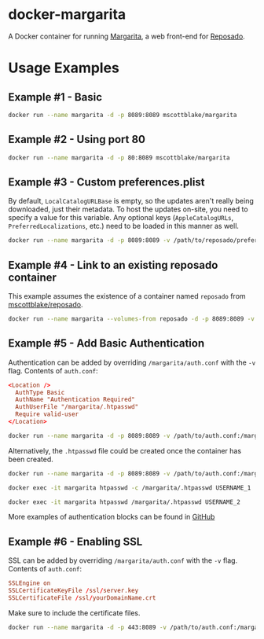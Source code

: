 # docker-margarita

A Docker container for running [Margarita](https://github.com/jessepeterson/margarita), a web front-end for [Reposado](https://github.com/wdas/reposado).


# Usage Examples

## Example #1 - Basic

```bash
docker run --name margarita -d -p 8089:8089 mscottblake/margarita
```

## Example #2 - Using port 80

```bash
docker run --name margarita -d -p 80:8089 mscottblake/margarita
```

## Example #3 - Custom preferences.plist

By default, `LocalCatalogURLBase` is empty, so the updates aren't really being downloaded, just their metadata. To host the updates on-site, you need to specify a value for this variable. Any optional keys (`AppleCatalogURLs`, `PreferredLocalizations`, etc.) need to be loaded in this manner as well.

```bash
docker run --name margarita -d -p 8089:8089 -v /path/to/reposado/preferences.plist:/margarita/preferences.plist mscottblake/margarita
```

## Example #4 - Link to an existing reposado container

This example assumes the existence of a container named `reposado` from [mscottblake/reposado](https://registry.hub.docker.com/u/mscottblake/reposado/).

```bash
docker run --name margarita --volumes-from reposado -d -p 8089:8089 -v /path/to/reposado/preferences.plist:/margarita/preferences.plist mscottblake/margarita
```

## Example #5 - Add Basic Authentication

Authentication can be added by overriding `/margarita/auth.conf` with the `-v` flag. Contents of `auth.conf`:

```conf
<Location />
  AuthType Basic
  AuthName "Authentication Required"
  AuthUserFile "/margarita/.htpasswd"
  Require valid-user
</Location>
```

```bash
docker run --name margarita -d -p 8089:8089 -v /path/to/auth.conf:/margarita/auth.conf -v /path/to/valid-users:/margarita/.htpasswd mscottblake/margarita
```

Alternatively, the `.htpasswd` file could be created once the container has been created.

```bash
docker run --name margarita -d -p 8089:8089 -v /path/to/auth.conf:/margarita/auth.conf mscottblake/margarita

docker exec -it margarita htpasswd -c /margarita/.htpasswd USERNAME_1

docker exec -it margarita htpasswd /margarita/.htpasswd USERNAME_2
```

More examples of authentication blocks can be found in [GitHub](https://github.com/MScottBlake/docker-margarita/blob/master/auth.conf)

## Example #6 - Enabling SSL

SSL can be added by overriding `/margarita/auth.conf` with the `-v` flag. Contents of `auth.conf`:

```conf
SSLEngine on
SSLCertificateKeyFile /ssl/server.key
SSLCertificateFile /ssl/yourDomainName.crt
```

Make sure to include the certificate files.

```bash
docker run --name margarita -d -p 443:8089 -v /path/to/auth.conf:/margarita/auth.conf -v /path/to/server.key:/ssl/server.key -v /path/to/ssl/yourDomainName.crt:/ssl/yourDomainName.crt mscottblake/margarita
```
